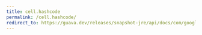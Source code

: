 ```yaml
---
title: cell.hashcode
permalink: /cell.hashcode/
redirect_to: https://guava.dev/releases/snapshot-jre/api/docs/com/google/common/collect/Table.Cell.html#hashCode--
---
```

